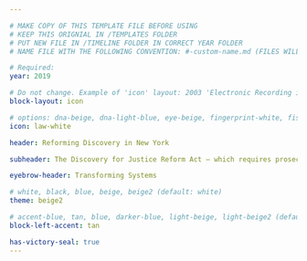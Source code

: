 ```yaml
---

# MAKE COPY OF THIS TEMPLATE FILE BEFORE USING
# KEEP THIS ORIGNIAL IN /TEMPLATES FOLDER
# PUT NEW FILE IN /TIMELINE FOLDER IN CORRECT YEAR FOLDER
# NAME FILE WITH THE FOLLOWING CONVENTION: #-custom-name.md (FILES WILL BE DISPLAYED IN SORTED NUMBER ORDER)

# Required:
year: 2019

# Do not change. Example of 'icon' layout: 2003 'Electronic Recording in Illinois' block
block-layout: icon

# options: dna-beige, dna-light-blue, eye-beige, fingerprint-white, fist-blue, law-beige, law-light-blue, law-white, magnifying-glass-beige, magnifying-glass-light-blue, research-white
icon: law-white

header: Reforming Discovery in New York

subheader: The Discovery for Justice Reform Act — which requires prosecutors to turn over critical evidence to defense attorneys early in the criminal legal process — passes the New York state Legislature, becoming one of the most transformational criminal legal reforms in the state’s history. 

eyebrow-header: Transforming Systems

# white, black, blue, beige, beige2 (default: white)
theme: beige2

# accent-blue, tan, blue, darker-blue, light-beige, light-beige2 (default: light-beige)
block-left-accent: tan

has-victory-seal: true
---
```

